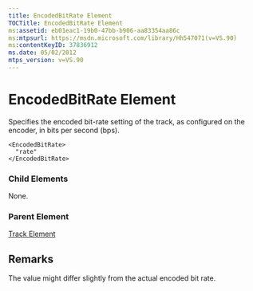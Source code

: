 ```yaml
---
title: EncodedBitRate Element
TOCTitle: EncodedBitRate Element
ms:assetid: eb01eac1-19b0-47bb-b906-aa83354aa86c
ms:mtpsurl: https://msdn.microsoft.com/library/Hh547071(v=VS.90)
ms:contentKeyID: 37836912
ms.date: 05/02/2012
mtps_version: v=VS.90
---
```


# EncodedBitRate Element

Specifies the encoded bit-rate setting of the track, as configured on the encoder, in bits per second (bps).

    <EncodedBitRate>
      "rate"
    </EncodedBitRate>

### Child Elements

None.

### Parent Element

[Track Element](track-element.md)

## Remarks

The value might differ slightly from the actual encoded bit rate.
